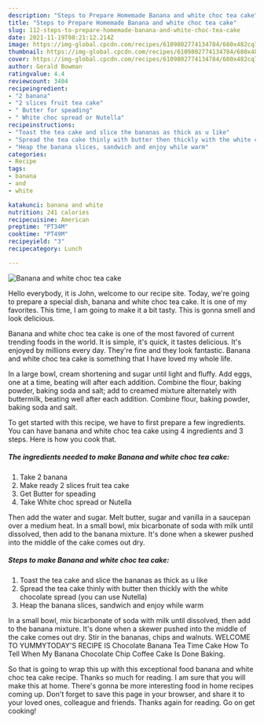 ```yaml
---
description: "Steps to Prepare Homemade Banana and white choc tea cake"
title: "Steps to Prepare Homemade Banana and white choc tea cake"
slug: 112-steps-to-prepare-homemade-banana-and-white-choc-tea-cake
date: 2021-11-19T08:21:12.214Z
image: https://img-global.cpcdn.com/recipes/6109802774134784/680x482cq70/banana-and-white-choc-tea-cake-recipe-main-photo.jpg
thumbnail: https://img-global.cpcdn.com/recipes/6109802774134784/680x482cq70/banana-and-white-choc-tea-cake-recipe-main-photo.jpg
cover: https://img-global.cpcdn.com/recipes/6109802774134784/680x482cq70/banana-and-white-choc-tea-cake-recipe-main-photo.jpg
author: Gerald Bowman
ratingvalue: 4.4
reviewcount: 3404
recipeingredient:
- "2 banana"
- "2 slices fruit tea cake"
- " Butter for speading"
- " White choc spread or Nutella"
recipeinstructions:
- "Toast the tea cake and slice the bananas as thick as u like"
- "Spread the tea cake thinly with butter then thickly with the white chocolate spread (you can use Nutella)"
- "Heap the banana slices, sandwich and enjoy while warm"
categories:
- Recipe
tags:
- banana
- and
- white

katakunci: banana and white 
nutrition: 241 calories
recipecuisine: American
preptime: "PT34M"
cooktime: "PT49M"
recipeyield: "3"
recipecategory: Lunch

---
```



![Banana and white choc tea cake](https://img-global.cpcdn.com/recipes/6109802774134784/680x482cq70/banana-and-white-choc-tea-cake-recipe-main-photo.jpg)

Hello everybody, it is John, welcome to our recipe site. Today, we're going to prepare a special dish, banana and white choc tea cake. It is one of my favorites. This time, I am going to make it a bit tasty. This is gonna smell and look delicious.

Banana and white choc tea cake is one of the most favored of current trending foods in the world. It is simple, it's quick, it tastes delicious. It's enjoyed by millions every day. They're fine and they look fantastic. Banana and white choc tea cake is something that I have loved my whole life.

In a large bowl, cream shortening and sugar until light and fluffy. Add eggs, one at a time, beating will after each addition. Combine the flour, baking powder, baking soda and salt; add to creamed mixture alternately with buttermilk, beating well after each addition. Combine flour, baking powder, baking soda and salt.


To get started with this recipe, we have to first prepare a few ingredients. You can have banana and white choc tea cake using 4 ingredients and 3 steps. Here is how you cook that.

<!--inarticleads1-->

##### The ingredients needed to make Banana and white choc tea cake:

1. Take 2 banana
1. Make ready 2 slices fruit tea cake
1. Get  Butter for speading
1. Take  White choc spread or Nutella


Then add the water and sugar. Melt butter, sugar and vanilla in a saucepan over a medium heat. In a small bowl, mix bicarbonate of soda with milk until dissolved, then add to the banana mixture. It&#39;s done when a skewer pushed into the middle of the cake comes out dry. 

<!--inarticleads2-->

##### Steps to make Banana and white choc tea cake:

1. Toast the tea cake and slice the bananas as thick as u like
1. Spread the tea cake thinly with butter then thickly with the white chocolate spread (you can use Nutella)
1. Heap the banana slices, sandwich and enjoy while warm


In a small bowl, mix bicarbonate of soda with milk until dissolved, then add to the banana mixture. It&#39;s done when a skewer pushed into the middle of the cake comes out dry. Stir in the bananas, chips and walnuts. WELCOME TO YUMMYTODAY&#39;S RECIPE IS Chocolate Banana Tea Time Cake How To Tell When My Banana Chocolate Chip Coffee Cake Is Done Baking. 

So that is going to wrap this up with this exceptional food banana and white choc tea cake recipe. Thanks so much for reading. I am sure that you will make this at home. There's gonna be more interesting food in home recipes coming up. Don't forget to save this page in your browser, and share it to your loved ones, colleague and friends. Thanks again for reading. Go on get cooking!
